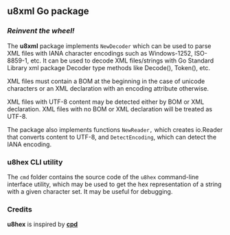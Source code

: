 ## u8xml Go package

### _Reinvent the wheel!_

The __u8xml__ package implements `NewDecoder` which can be used to parse XML files with IANA character encodings such as Windows-1252, ISO-8859-1, etc. It can be used to decode XML files/strings with Go Standard Library xml package Decoder type methods like Decode(), Token(), etc.  

XML files must contain a BOM at the beginning in the case of unicode characters or an XML declaration with an encoding attribute otherwise.  

XML files with UTF-8 content may be detected either by BOM or XML declaration. XML files with no BOM or XML declaration will be treated as UTF-8.  

The package also implements functions `NewReader,` which creates io.Reader that converts content to UTF-8, and `DetectEncoding`, which can detect the IANA encoding.

### u8hex CLI utility
The `cmd` folder contains the source code of the `u8hex` command-line interface utility, which may be used to get the hex representation of a string with a given character set. It may be useful for debugging.

### Credits
__u8hex__ is inspired by [__cpd__](https://github.com/softlandia/cpd)


